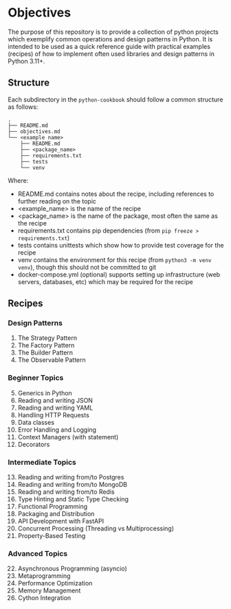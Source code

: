 # Objectives

The purpose of this repository is to provide a collection of python projects which exemplify common operations and
design patterns in Python. It is intended to be used as a quick reference guide with practical examples (recipes) of
how to implement often used libraries and design patterns in Python 3.11+.

## Structure

Each subdirectory in the `python-cookbook` should follow a common structure as follows:
```
.
├── README.md
├── objectives.md
└── <example name>
    ├── README.md
    ├── <package_name>
    ├── requirements.txt
    ├── tests  
    └── venv
```
Where:
- README.md contains notes about the recipe, including references to further reading on the topic
- <example_name> is the name of the recipe
- <package_name> is the name of the package, most often the same as the recipe
- requirements.txt contains pip dependencies (from `pip freeze > requirements.txt`)
- tests contains unittests which show how to provide test coverage for the recipe
- venv contains the environment for this recipe (from `python3 -m venv venv`), though this should not be committed to git
- docker-compose.yml (optional) supports setting up infrastructure (web servers, databases, etc) which may be required for the recipe

## Recipes

### Design Patterns
1. The Strategy Pattern
2. The Factory Pattern
3. The Builder Pattern
4. The Observable Pattern

### Beginner Topics
5. Generics in Python
6. Reading and writing JSON
7. Reading and writing YAML
8. Handling HTTP Requests
9. Data classes
10. Error Handling and Logging
11. Context Managers (with statement)
12. Decorators

### Intermediate Topics
13. Reading and writing from/to Postgres
14. Reading and writing from/to MongoDB
15. Reading and writing from/to Redis
16. Type Hinting and Static Type Checking
17. Functional Programming
18. Packaging and Distribution
19. API Development with FastAPI
20. Concurrent Processing (Threading vs Multiprocessing)
21. Property-Based Testing

### Advanced Topics
22. Asynchronous Programming (asyncio)
23. Metaprogramming
24. Performance Optimization
25. Memory Management
26. Cython Integration
